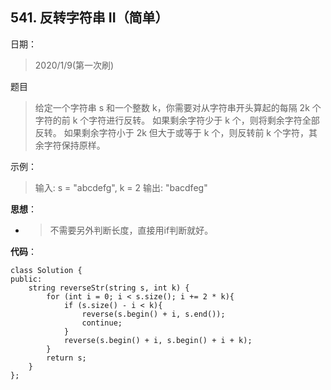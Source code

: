 ## 541. 反转字符串 II（简单）
日期：
>2020/1/9(第一次刷)

题目
>给定一个字符串 s 和一个整数 k，你需要对从字符串开头算起的每隔 2k 个字符的前 k 个字符进行反转。
    如果剩余字符少于 k 个，则将剩余字符全部反转。
    如果剩余字符小于 2k 但大于或等于 k 个，则反转前 k 个字符，其余字符保持原样。

示例：
>输入: s = "abcdefg", k = 2
输出: "bacdfeg"

**思想**：
- >不需要另外判断长度，直接用if判断就好。

**代码**：
```
class Solution {
public:
    string reverseStr(string s, int k) {
        for (int i = 0; i < s.size(); i += 2 * k){
            if (s.size() - i < k){
                reverse(s.begin() + i, s.end());
                continue;
            }
            reverse(s.begin() + i, s.begin() + i + k);
        }
        return s;
    }
};
```
